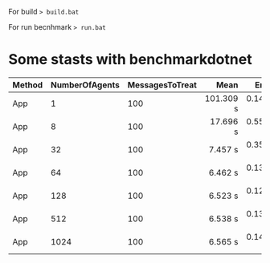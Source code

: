 For build
`> build.bat`

For run becnhmark
`> run.bat`

# Some stasts with benchmarkdotnet

 Method | NumberOfAgents | MessagesToTreat |      Mean |    Error |   StdDev |
------- |--------------- |---------------- |----------:|---------:|---------:|
    App |              1 |             100 | 101.309 s | 0.1481 s | 0.1313 s |
    App |              8 |             100 |  17.696 s | 0.5510 s | 1.5984 s |
    App |             32 |             100 |   7.457 s | 0.3580 s | 1.0498 s |
    App |             64 |             100 |   6.462 s | 0.1327 s | 0.3871 s |
    App |            128 |             100 |   6.523 s | 0.1288 s | 0.3370 s |
    App |            512 |             100 |   6.538 s | 0.1305 s | 0.3483 s |
    App |           1024 |             100 |   6.565 s | 0.1438 s | 0.4148 s |
